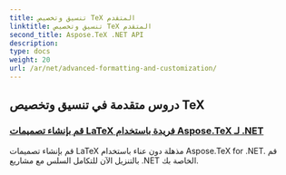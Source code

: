 ```yaml
---
title: تنسيق وتخصيص TeX المتقدم
linktitle: تنسيق وتخصيص TeX المتقدم
second_title: Aspose.TeX .NET API
description: 
type: docs
weight: 20
url: /ar/net/advanced-formatting-and-customization/
---
```


## دروس متقدمة في تنسيق وتخصيص TeX
### [قم بإنشاء تصميمات LaTeX فريدة باستخدام Aspose.TeX لـ .NET](./create-custom-tex-formats/)
قم بإنشاء تصميمات LaTeX مذهلة دون عناء باستخدام Aspose.TeX for .NET. قم بالتنزيل الآن للتكامل السلس مع مشاريع .NET الخاصة بك.